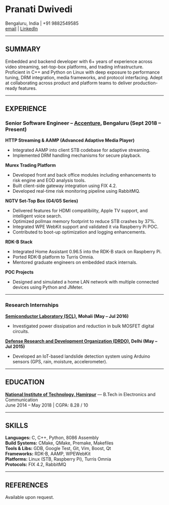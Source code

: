 # **Pranati Dwivedi**

Bengaluru, India | +91 9882549585  
[email](mailto:pranati1106@gmail.com) | [LinkedIn](https://linkedin.com/in/pranatidwivedi)

---

## **SUMMARY**

Embedded and backend developer with 6+ years of experience across video streaming, set-top-box platforms, and trading infrastructure. Proficient in C++ and Python on Linux with deep exposure to performance tuning, DRM integration, media frameworks, and protocol interfacing. Adept at collaborating across product and platform teams to deliver production-ready features.

---

## **EXPERIENCE**

### **Senior Software Engineer – [Accenture](https://www.accenture.com/us-en), Bengaluru (Sept 2018 – Present)**

**HTTP Streaming & AAMP (Advanced Adaptive Media Player)**

- Integrated AAMP into client STB codebase for adaptive streaming.
- Implemented DRM handling mechanisms for secure playback.

**Murex Trading Platform**

- Developed front and back office modules including enhancements to risk engine and EOD analysis tools.
- Built client-side gateway integration using FIX 4.2.
- Developed real-time risk monitoring pipeline using RabbitMQ.

**NGTV Set-Top Box (G4/G5 Series)**

- Delivered features for HDMI compatibility, Apple TV support, and intelligent voice search.
- Optimized pollmax memory footprint to reduce STB crashes by 37%.
- Integrated WPE WebKit support and validated it via Raspberry Pi POC.
- Contributed to boot-up optimization and logging enhancements.

**RDK-B Stack**

- Integrated Home Assistant 0.96.5 into the RDK-B stack on Raspberry Pi.
- Ported RDK-B platform to Turris Omnia.
- Mentored graduate engineers on embedded stack internals.

**POC Projects**

- Designed and simulated a home LAN network with multiple connected devices using Python and JMeter.

---

### **Research Internships**

**[Semiconductor Laboratory (SCL)](https://www.scl.gov.in/), Mohali (May – Jul 2016)**

- Investigated power dissipation and reduction in bulk MOSFET digital circuits.

**[Defense Research and Development Organization (DRDO)](https://www.drdo.gov.in/), Delhi (May – Jul 2015)**

- Developed an IoT-based landslide detection system using Arduino sensors (GPS, rain, moisture, accelerometer).

---

## **EDUCATION**

**[National Institute of Technology, Hamirpur](https://nith.ac.in/)** — B.Tech in Electronics and Communication  
June 2014 – May 2018 | CGPA: 8.28 / 10

---

## **SKILLS**

**Languages:** C, C++, Python, 8086 Assembly  
**Build Systems:** CMake, QMake, Premake, Makefiles  
**Tools & Libs:** GDB, Google Test, Git, Vim, Boost, Qt  
**Frameworks:** RDK-B, AAMP, WPEWebKit  
**Platforms:** Linux (STB, Raspberry Pi), Turris Omnia  
**Protocols:** FIX 4.2, RabbitMQ

---

## **REFERENCES**

Available upon request.
